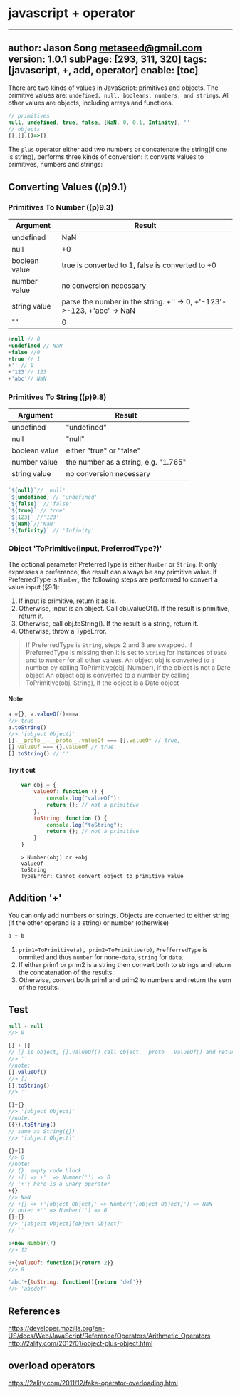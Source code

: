 # javascript + operator
---
author: Jason Song <metaseed@gmail.com>
version: 1.0.1
subPage: [293, 311, 320]
tags: [javascript, +, add, operator]
enable: [toc]
---
There are two kinds of values in JavaScript: primitives and objects. The primitive values are: `undefined, null, booleans, numbers, and strings`. All other values are objects, including arrays and functions.
```js
// primitives
null, undefined, true, false, [NaN, 0, 0.1, Infinity], ''
// objects
{},[],()=>{}
```

The `plus` operator either add two numbers or concatenate the string(if one is string), performs three kinds of conversion: It converts values to primitives, numbers and strings: 
## Converting Values ((p)9.1)
### Primitives To Number ((p)9.3)
|Argument	|Result|
|---|---|
undefined|	NaN
null	|+0
boolean value|	true is converted to 1, false is converted to +0
number value|	no conversion necessary
string value |parse the number in the string. +'' -> 0, +'-123'->-123, +'abc' -> NaN
""|0
```js
+null // 0
+undefined // NaN
+false //0
+true // 1
+'' // 0
+'123'// 123
+'abc'// NaN
```
### Primitives To String ((p)9.8)

Argument|	Result
---|---
undefined|	"undefined"
null	|"null"
boolean value|	either "true" or "false"
number value|	the number as a string, e.g. "1.765"
string value	|no conversion necessary
```js
`${null}`// 'null'
`${undefined}`// 'undefined'
`${false}` //'false'
`${true}` //'true'
`${123}` //'123'
`${NaN}`//'NaN'
`${Infinity}` // 'Infinity'
```
### Object 'ToPrimitive(input, PreferredType?)'
The optional parameter PreferredType is either `Number` or `String`. It only expresses a preference, the result can always be any primitive value. If PreferredType is `Number`, the following steps are performed to convert a value input (§9.1):
1. If input is primitive, return it as is. 
1. Otherwise, input is an object. Call obj.valueOf(). If the result is primitive, return it.
1. Otherwise, call obj.toString(). If the result is a string, return it.
1. Otherwise, throw a TypeError. 

> If PreferredType is `String`, steps 2 and 3 are swapped. If PreferredType is missing then it is set to `String` for instances of `Date` and to `Number` for all other values.
> An object obj is converted to a number by calling ToPrimitive(obj, Number), if the object is not a Date object
> An object obj is converted to a number by calling ToPrimitive(obj, String), if the object is a Date object

#### Note
```js
a ={}, a.valueOf()===a
//> true
a.toString()
//> '[object Object]'
[].__proto__.__proto__.valueOf === [].valueOf // true, 
[].valueOf === {}.valueOf // true
[].toString() // ''
```
#### Try it out
```js
    var obj = {
        valueOf: function () {
            console.log("valueOf");
            return {}; // not a primitive
        },
        toString: function () {
            console.log("toString");
            return {}; // not a primitive
        }
    }
```
```
    > Number(obj) or +obj
    valueOf
    toString
    TypeError: Cannot convert object to primitive value
```

## Addition '+'
You can only add numbers or strings. Objects are converted to either string (if the other operand is a string) or number (otherwise)

```js
a + b
```
1. `prim1=ToPrimitive(a), prim2=ToPrimitive(b)`, `PrefferredType` is ommited and thus `number` for none-`date`, `string` for `date`.
1. If either prim1 or prim2 is a string then convert both to strings and return the concatenation of the results.
1. Otherwise, convert both prim1 and prim2 to numbers and return the sum of the results.

## Test
```js
null + null
//> 0
```

```js
[] + []
// [] is object, [].ValueOf() call object.__proto__.ValueOf() and return this(not primitive), then call [].toString() ->''
//> ''
//note:
[].valueOf()
//> []
[].toString()
//> ''
```
```js
[]+{}
//> '[object Object]'
//note:
({}).toString()
// same as String({})
//> '[object Object]'
```

```js
{}+[]
//> 0
//note:
// {}: empty code block
// +[] => +'' => Number('') => 0
// '+': here is a unary operator
+{}
//> NaN
// +{} => +'[object Object]' => Number('[object Object]') => NaN
// note: +'' => Number('') => 0
{}+{}
//> '[object Object][object Object]'
// ''
```

```js
5+new Number(7)
//> 12

6+{valueOf: function(){return 2}}
//> 8

'abc'+{toString: function(){return 'def'}}
//> 'abcdef'
```

## References
https://developer.mozilla.org/en-US/docs/Web/JavaScript/Reference/Operators/Arithmetic_Operators
http://2ality.com/2012/01/object-plus-object.html

## overload operators
https://2ality.com/2011/12/fake-operator-overloading.html
